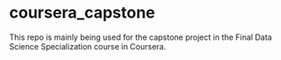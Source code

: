 # coursera_capstone
 This repo is mainly being used for the capstone project in the Final Data Science Specialization course in Coursera.
